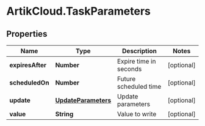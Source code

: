 # ArtikCloud.TaskParameters

## Properties
Name | Type | Description | Notes
------------ | ------------- | ------------- | -------------
**expiresAfter** | **Number** | Expire time in seconds | [optional] 
**scheduledOn** | **Number** | Future scheduled time | [optional] 
**update** | [**UpdateParameters**](UpdateParameters.md) | Update parameters | [optional] 
**value** | **String** | Value to write | [optional] 


